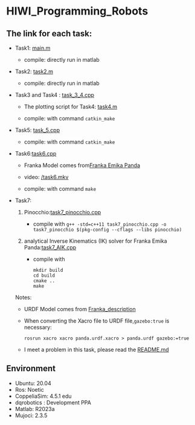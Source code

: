 # HIWI_Programming_Robots

## The link for each task:

- Task1: [main.m](https://github.com/Fernweh-yang/HIWI_Programming_Robots/blob/main/Simple_example/main.m#L52)

  - compile: directly run in matlab

    

- Task2: [task2.m](https://github.com/Fernweh-yang/HIWI_Programming_Robots/blob/main/Simple_example/task2.m)

  - compile: directly run in matlab

    

- Task3 and Task4 : [task_3_4.cpp](https://github.com/Fernweh-yang/HIWI_Programming_Robots/blob/main/catkin_ws/src/dqpanda/src/task_3_4.cpp)
  - The plotting script for Task4:  [task4.m](/catkin_ws/task4.m)
  
  - compile: with command  `catkin_make`
  
    
  
- Task5: [task_5.cpp](https://github.com/Fernweh-yang/HIWI_Programming_Robots/blob/main/catkin_ws/src/dqpanda/src/task5.cpp)

  - compile: with command `catkin_make`

    

- Task6:[task6.cpp](https://github.com/Fernweh-yang/HIWI_Programming_Robots/blob/main/mujoco-2.3.5/task6/task6.cpp)
  - Franka Model comes from[Franka Emika Panda](https://github.com/deepmind/mujoco_menagerie/tree/main/franka_emika_panda)
  
  - video: [/task6.mkv](https://github.com/Fernweh-yang/HIWI_Programming_Robots/blob/main/task6.mkv)

  - compile: with command `make`
  
    
  
- Task7:

  1. Pinocchio:[task7_pinocchio.cpp](https://github.com/Fernweh-yang/HIWI_Programming_Robots/blob/main/Task7/task7_pinocchio/task7_pinocchio.cpp)
     - compile with `g++ -std=c++11 task7_pinocchio.cpp -o task7_pinocchio $(pkg-config --cflags --libs pinocchio) `

  2. analytical Inverse Kinematics (IK) solver for Franka Emika Panda:[task7_AIK.cpp](https://github.com/Fernweh-yang/HIWI_Programming_Robots/blob/main/Task7/task7_AIK/task7_AIK.cpp)

     - compile with 

       ```
       mkdir build
       cd build
       cmake ..
       make
       ```

  Notes:

  - URDF Model comes from [Franka_description](https://github.com/frankaemika/franka_ros/tree/develop/franka_description)

  - When converting the Xacro file to URDF file,`gazebo:true` is necessary:

    ```
    rosrun xacro xacro panda.urdf.xacro > panda.urdf gazebo:=true
    ```

  - I meet a problem in this task, please read the [README.md](https://github.com/Fernweh-yang/HIWI_Programming_Robots/blob/main/Task7/README.md)

  


## Environment

- Ubuntu: 20.04
- Ros: Noetic
- CoppeliaSim: 4.5.1 edu
- dqrobotics : Development PPA
- Matlab: R2023a
- Mujoci: 2.3.5